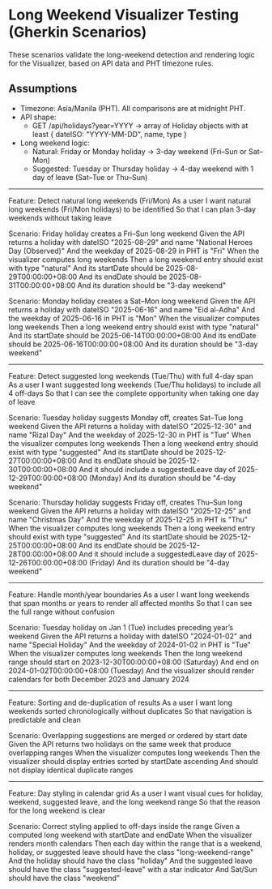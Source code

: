 # Long Weekend Visualizer Testing (Gherkin Scenarios)

These scenarios validate the long-weekend detection and rendering logic for the Visualizer, based on API data and PHT timezone rules.

## Assumptions
- Timezone: Asia/Manila (PHT). All comparisons are at midnight PHT.
- API shape:
  - GET /api/holidays?year=YYYY → array of Holiday objects with at least { dateISO: "YYYY-MM-DD", name, type }
- Long weekend logic:
  - Natural: Friday or Monday holiday → 3-day weekend (Fri–Sun or Sat–Mon)
  - Suggested: Tuesday or Thursday holiday → 4-day weekend with 1 day of leave (Sat–Tue or Thu–Sun)

---

Feature: Detect natural long weekends (Fri/Mon)
  As a user
  I want natural long weekends (Fri/Mon holidays) to be identified
  So that I can plan 3-day weekends without taking leave

  Scenario: Friday holiday creates a Fri–Sun long weekend
    Given the API returns a holiday with dateISO "2025-08-29" and name "National Heroes Day (Observed)"
      And the weekday of 2025-08-29 in PHT is "Fri"
    When the visualizer computes long weekends
    Then a long weekend entry should exist with type "natural"
      And its startDate should be 2025-08-29T00:00:00+08:00
      And its endDate should be 2025-08-31T00:00:00+08:00
      And its duration should be "3-day weekend"

  Scenario: Monday holiday creates a Sat–Mon long weekend
    Given the API returns a holiday with dateISO "2025-06-16" and name "Eid al-Adha"
      And the weekday of 2025-06-16 in PHT is "Mon"
    When the visualizer computes long weekends
    Then a long weekend entry should exist with type "natural"
      And its startDate should be 2025-06-14T00:00:00+08:00
      And its endDate should be 2025-06-16T00:00:00+08:00
      And its duration should be "3-day weekend"

---

Feature: Detect suggested long weekends (Tue/Thu) with full 4-day span
  As a user
  I want suggested long weekends (Tue/Thu holidays) to include all 4 off-days
  So that I can see the complete opportunity when taking one day of leave

  Scenario: Tuesday holiday suggests Monday off, creates Sat–Tue long weekend
    Given the API returns a holiday with dateISO "2025-12-30" and name "Rizal Day"
      And the weekday of 2025-12-30 in PHT is "Tue"
    When the visualizer computes long weekends
    Then a long weekend entry should exist with type "suggested"
      And its startDate should be 2025-12-27T00:00:00+08:00
      And its endDate should be 2025-12-30T00:00:00+08:00
      And it should include a suggestedLeave day of 2025-12-29T00:00:00+08:00 (Monday)
      And its duration should be "4-day weekend"

  Scenario: Thursday holiday suggests Friday off, creates Thu–Sun long weekend
    Given the API returns a holiday with dateISO "2025-12-25" and name "Christmas Day"
      And the weekday of 2025-12-25 in PHT is "Thu"
    When the visualizer computes long weekends
    Then a long weekend entry should exist with type "suggested"
      And its startDate should be 2025-12-25T00:00:00+08:00
      And its endDate should be 2025-12-28T00:00:00+08:00
      And it should include a suggestedLeave day of 2025-12-26T00:00:00+08:00 (Friday)
      And its duration should be "4-day weekend"

---

Feature: Handle month/year boundaries
  As a user
  I want long weekends that span months or years to render all affected months
  So that I can see the full range without confusion

  Scenario: Tuesday holiday on Jan 1 (Tue) includes preceding year’s weekend
    Given the API returns a holiday with dateISO "2024-01-02" and name "Special Holiday"
      And the weekday of 2024-01-02 in PHT is "Tue"
    When the visualizer computes long weekends
    Then the long weekend range should start on 2023-12-30T00:00:00+08:00 (Saturday)
      And end on 2024-01-02T00:00:00+08:00 (Tuesday)
      And the visualizer should render calendars for both December 2023 and January 2024

---

Feature: Sorting and de-duplication of results
  As a user
  I want long weekends sorted chronologically without duplicates
  So that navigation is predictable and clean

  Scenario: Overlapping suggestions are merged or ordered by start date
    Given the API returns two holidays on the same week that produce overlapping ranges
    When the visualizer computes long weekends
    Then the visualizer should display entries sorted by startDate ascending
      And should not display identical duplicate ranges

---

Feature: Day styling in calendar grid
  As a user
  I want visual cues for holiday, weekend, suggested leave, and the long weekend range
  So that the reason for the long weekend is clear

  Scenario: Correct styling applied to off-days inside the range
    Given a computed long weekend with startDate and endDate
    When the visualizer renders month calendars
    Then each day within the range that is a weekend, holiday, or suggested leave should have the class "long-weekend-range"
      And the holiday should have the class "holiday"
      And the suggested leave should have the class "suggested-leave" with a star indicator
      And Sat/Sun should have the class "weekend"
